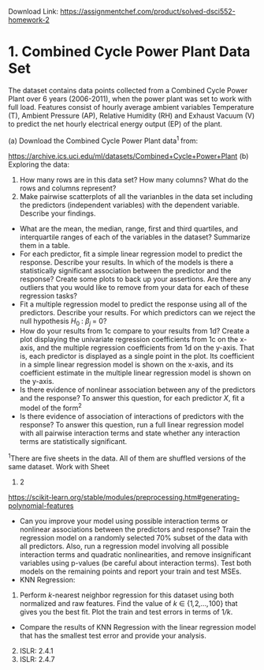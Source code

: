 Download Link: https://assignmentchef.com/product/solved-dsci552-homework-2
<br>
<h1>1.    Combined Cycle Power Plant Data Set</h1>

The dataset contains data points collected from a Combined Cycle Power Plant over 6 years (2006-2011), when the power plant was set to work with full load. Features consist of hourly average ambient variables Temperature (T), Ambient Pressure (AP), Relative Humidity (RH) and Exhaust Vacuum (V) to predict the net hourly electrical energy output (EP) of the plant.

(a) Download the Combined Cycle Power Plant data<sup>1 </sup>from:

https://archive.ics.uci.edu/ml/datasets/Combined+Cycle+Power+Plant (b) Exploring the data:

<ol>

 <li>How many rows are in this data set? How many columns? What do the rows and columns represent?</li>

 <li>Make pairwise scatterplots of all the varianbles in the data set including the predictors (independent variables) with the dependent variable. Describe your findings.</li>

</ol>

<ul>

 <li>What are the mean, the median, range, first and third quartiles, and interquartile ranges of each of the variables in the dataset? Summarize them in a table.</li>

 <li>For each predictor, fit a simple linear regression model to predict the response. Describe your results. In which of the models is there a statistically significant association between the predictor and the response? Create some plots to back up your assertions. Are there any outliers that you would like to remove from your data for each of these regression tasks?</li>

 <li>Fit a multiple regression model to predict the response using all of the predictors. Describe your results. For which predictors can we reject the null hypothesis <em>H</em><sub>0 </sub>: <em>β<sub>j </sub></em>= 0?</li>

 <li>How do your results from 1c compare to your results from 1d? Create a plot displaying the univariate regression coefficients from 1c on the x-axis, and the multiple regression coefficients from 1d on the y-axis. That is, each predictor is displayed as a single point in the plot. Its coefficient in a simple linear regression model is shown on the x-axis, and its coefficient estimate in the multiple linear regression model is shown on the y-axis.</li>

 <li>Is there evidence of nonlinear association between any of the predictors and the response? To answer this question, for each predictor <em>X</em>, fit a model of the form<sup>2</sup></li>

 <li>Is there evidence of association of interactions of predictors with the response? To answer this question, run a full linear regression model with all pairwise interaction terms and state whether any interaction terms are statistically significant.</li>

</ul>

<sup>1</sup>There are five sheets in the data. All of them are shuffled versions of the same dataset. Work with Sheet

<ol>

 <li>2</li>

</ol>

https://scikit-learn.org/stable/modules/preprocessing.htm#generating-polynomial-features

<ul>

 <li>Can you improve your model using possible interaction terms or nonlinear associations between the predictors and response? Train the regression model on a randomly selected 70% subset of the data with all predictors. Also, run a regression model involving all possible interaction terms and quadratic nonlinearities, and remove insignificant variables using p-values (be careful about interaction terms). Test both models on the remaining points and report your train and test MSEs.</li>

 <li>KNN Regression:</li>

</ul>

<ol>

 <li>Perform <em>k</em>-nearest neighbor regression for this dataset using both normalized and raw features. Find the value of <em>k </em>∈ {1<em>,</em>2<em>,…,</em>100} that gives you the best fit. Plot the train and test errors in terms of 1<em>/k</em>.</li>

</ol>

<ul>

 <li>Compare the results of KNN Regression with the linear regression model that has the smallest test error and provide your analysis.</li>

</ul>

<ol start="2">

 <li>ISLR: 2.4.1</li>

 <li>ISLR: 2.4.7</li>

</ol>
